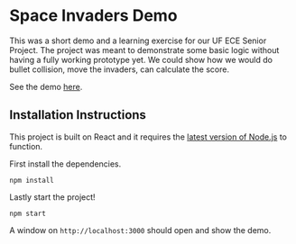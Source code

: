 # Space Invaders Demo

This was a short demo and a learning exercise for our UF ECE Senior Project. The project was meant to demonstrate some basic logic without having a fully working prototype yet. We could show how we would do bullet collision, move the invaders, can calculate the score.

See the demo [here](https://pixel-pirates.github.io/spaceinvaders-react/).

## Installation Instructions

This project is built on React and it requires the [latest version of Node.js](https://nodejs.org/en/) to function.

First install the dependencies.
```
npm install
```

Lastly start the project!
```
npm start
```

A window on `http://localhost:3000` should open and show the demo.
